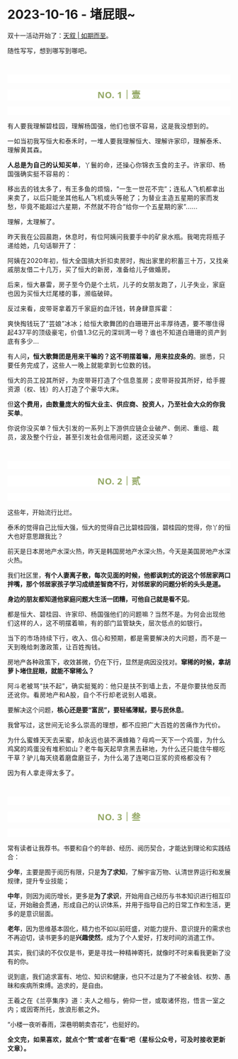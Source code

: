 # 2023-10-16 - 堵屁眼~

<p style="visibility: visible;">双十一活动开始了：<a target="_blank" href="http://mp.weixin.qq.com/s?__biz=Mzg2MTg2OTYzNQ==&amp;mid=2247484008&amp;idx=1&amp;sn=47ca9cf80cbe4af277cac55d25c009d9&amp;chksm=ce11c144f9664852e61c06a1e0a3eddf829310bd43ae4c590f9555d6b179dbc8a4c95b124adc&amp;scene=21#wechat_redirect" textvalue="天叙 | 如期而至" linktype="text" imgurl="" imgdata="null" data-itemshowtype="0" tab="innerlink" data-linktype="2" style="visibility: visible;" hasload="1">天叙 | 如期而至</a>。<br style="visibility: visible;"></p><p style="visibility: visible;"><span style="font-size: var(--articleFontsize); letter-spacing: 0.034em; visibility: visible;">随性写写，想到哪写到哪吧。</span><br style="visibility: visible;"></p><p style="visibility: visible;"><span style="font-size: var(--articleFontsize); letter-spacing: 0.034em; visibility: visible;"><br style="visibility: visible;"></span></p><p style="outline: 0px;font-family: system-ui, -apple-system, BlinkMacSystemFont, &quot;Helvetica Neue&quot;, &quot;PingFang SC&quot;, &quot;Hiragino Sans GB&quot;, &quot;Microsoft YaHei UI&quot;, &quot;Microsoft YaHei&quot;, Arial, sans-serif;letter-spacing: 0.544px;text-wrap: wrap;background-color: rgb(255, 255, 255);visibility: visible;"><br style="outline: 0px;visibility: visible;"></p><p style="outline: 0px;letter-spacing: 0.544px;text-wrap: wrap;color: rgb(34, 34, 34);font-family: -apple-system-font, system-ui, &quot;Helvetica Neue&quot;, &quot;PingFang SC&quot;, &quot;Hiragino Sans GB&quot;, &quot;Microsoft YaHei UI&quot;, &quot;Microsoft YaHei&quot;, Arial, sans-serif;background-color: rgb(255, 255, 255);text-align: center;visibility: visible;"><span style="outline: 0px;font-weight: bold;line-height: 25px;color: rgb(149, 169, 103);font-size: 20px;visibility: visible;">NO. 1｜壹</span></p><p style="outline: 0px;letter-spacing: 0.544px;text-wrap: wrap;color: rgb(34, 34, 34);font-family: -apple-system-font, system-ui, &quot;Helvetica Neue&quot;, &quot;PingFang SC&quot;, &quot;Hiragino Sans GB&quot;, &quot;Microsoft YaHei UI&quot;, &quot;Microsoft YaHei&quot;, Arial, sans-serif;background-color: rgb(255, 255, 255);text-align: center;visibility: visible;"><br style="outline: 0px;visibility: visible;"></p><p style="visibility: visible;"><span style="font-size: var(--articleFontsize); letter-spacing: 0.034em; visibility: visible;">有人要我理解碧桂园，理解杨国强，他们也很不容易，这是我没想到的。</span></p><p style="visibility: visible;"><span style="font-size: var(--articleFontsize); letter-spacing: 0.034em; visibility: visible;">一如当初我写恒大和泰禾时，一堆人要我理解恒大、理解许家印，理解泰禾、理解黄其森。</span></p><p style="visibility: visible;"><strong style="visibility: visible;"><span style="font-size: var(--articleFontsize); letter-spacing: 0.034em; visibility: visible;">人总是为自己的认知买单</span></strong><span style="font-size: var(--articleFontsize); letter-spacing: 0.034em; visibility: visible;">，丫鬟的命，还操心你锦衣玉食的主子。许家印、杨国强确实挺不容易的：</span></p><p style="visibility: visible;"><span style="font-size: var(--articleFontsize); letter-spacing: 0.034em; visibility: visible;">移出去的钱太多了，有王多鱼的烦恼，“一生一世花不完”；</span><span style="font-size: var(--articleFontsize); letter-spacing: 0.034em; visibility: visible;">连私人飞机都拿出来卖了，以后只能坐其他私人飞机或头等舱了；</span><span style="font-size: var(--articleFontsize); letter-spacing: 0.034em; visibility: visible;">为</span><span style="font-size: var(--articleFontsize); letter-spacing: 0.034em; visibility: visible;">替</span><span style="font-size: var(--articleFontsize); letter-spacing: 0.034em; visibility: visible;">业主造</span><span style="font-size: var(--articleFontsize); letter-spacing: 0.034em; visibility: visible;">五星期的家</span><span style="font-size: var(--articleFontsize); letter-spacing: 0.034em; visibility: visible;">而发愁</span><span style="font-size: var(--articleFontsize); letter-spacing: 0.034em; visibility: visible;">，</span><span style="font-size: var(--articleFontsize); letter-spacing: 0.034em; visibility: visible;">毕竟不能超过六星期，</span><span style="font-size: var(--articleFontsize); letter-spacing: 0.034em; visibility: visible;">不然</span><span style="font-size: var(--articleFontsize); letter-spacing: 0.034em; visibility: visible;">就不符合“给你一个五星期的家”......</span></p><p style="visibility: visible;"><span style="font-size: var(--articleFontsize); letter-spacing: 0.034em; visibility: visible;">理解，太理解了。</span></p><p style="visibility: visible;"><span style="font-size: var(--articleFontsize); letter-spacing: 0.034em; visibility: visible;">昨天我在公园晨跑，休息时，有位阿姨问我要手中的矿泉水瓶。我喝完将瓶子递给她，几句话聊开了：</span></p><p style="visibility: visible;"><span style="font-size: var(--articleFontsize); letter-spacing: 0.034em; visibility: visible;">阿姨在2020年初，恒大全国搞大折扣卖房时，掏出家里的积蓄三十万，又找亲戚朋友借二十几万，买了恒大的新房，准备给儿子做婚房。</span></p><p style="visibility: visible;"><span style="font-size: var(--articleFontsize); letter-spacing: 0.034em; visibility: visible;">后来，恒大暴雷，房子至今仍是个土坑，儿子的女朋友跑了，儿子失业，家庭也因为买恒大烂尾楼的事，濒临破碎。<br style="visibility: visible;"></span></p><p style="visibility: visible;"><span style="font-size: var(--articleFontsize); letter-spacing: 0.034em; visibility: visible;">反过来看，皮带哥拿着万千家庭的血汗钱，转身肆意挥霍：</span></p><p style="visibility: visible;"><span style="font-size: var(--articleFontsize); letter-spacing: 0.034em; visibility: visible;">爽快掏钱玩了“芸娘”冰冰；给恒大歌舞团的白珊珊开出丰厚待遇，要不哪住得起437平的顶级豪宅，价值1.3亿元的深圳湾一号？谁也不知道白珊珊的资产到底有多少...<br style="visibility: visible;"></span></p><p style="visibility: visible;"><span style="font-size: var(--articleFontsize); letter-spacing: 0.034em; visibility: visible;">有人问<strong style="visibility: visible;">，恒大歌舞团是用来干嘛的？这不明摆着嘛，用来拉皮条的</strong>。据悉，只要任务完成了，这些人一晚上就能拿到七位数的钱。<br style="visibility: visible;"></span></p><p><span style="font-size: var(--articleFontsize);letter-spacing: 0.034em;">恒大的员工<span style="letter-spacing: 0.578px;text-wrap: wrap;">投其所好，</span>为皮带哥打造了个信息茧房；皮带哥投其所好，给手握资源（权、钱）的人打造了个豪华大床。</span></p><p><span style="font-size: var(--articleFontsize);letter-spacing: 0.034em;">但<strong>这个费用，由数量庞大的恒大业主、供应商、投资人，乃至社会大众的你我买单</strong>。<br></span></p><p><span style="font-size: var(--articleFontsize);letter-spacing: 0.034em;">你说你没买单？恒大引发的一系列上下游供应链企业破产、倒闭、重组、裁员，波及整个行业，甚至引发社会信用问题，这还没买单？<br></span></p><p><span style="font-size: var(--articleFontsize);letter-spacing: 0.034em;"><br></span></p><p style="outline: 0px;font-family: system-ui, -apple-system, BlinkMacSystemFont, &quot;Helvetica Neue&quot;, &quot;PingFang SC&quot;, &quot;Hiragino Sans GB&quot;, &quot;Microsoft YaHei UI&quot;, &quot;Microsoft YaHei&quot;, Arial, sans-serif;letter-spacing: 0.544px;text-wrap: wrap;background-color: rgb(255, 255, 255);visibility: visible;"><br style="outline: 0px;visibility: visible;"></p><p style="outline: 0px;letter-spacing: 0.544px;text-wrap: wrap;color: rgb(34, 34, 34);font-family: -apple-system-font, system-ui, &quot;Helvetica Neue&quot;, &quot;PingFang SC&quot;, &quot;Hiragino Sans GB&quot;, &quot;Microsoft YaHei UI&quot;, &quot;Microsoft YaHei&quot;, Arial, sans-serif;background-color: rgb(255, 255, 255);text-align: center;visibility: visible;"><span style="outline: 0px;font-weight: bold;line-height: 25px;color: rgb(149, 169, 103);font-size: 20px;visibility: visible;">NO. 2｜贰</span></p><p style="outline: 0px;letter-spacing: 0.544px;text-wrap: wrap;color: rgb(34, 34, 34);font-family: -apple-system-font, system-ui, &quot;Helvetica Neue&quot;, &quot;PingFang SC&quot;, &quot;Hiragino Sans GB&quot;, &quot;Microsoft YaHei UI&quot;, &quot;Microsoft YaHei&quot;, Arial, sans-serif;background-color: rgb(255, 255, 255);text-align: center;visibility: visible;"><br style="outline: 0px;visibility: visible;"></p><p>这些年，开始流行比烂。<br></p><p>泰禾的觉得自己比恒大强，恒大的觉得自己比碧桂园强，碧桂园的觉得，你丫的恒大也好意思跟我比？<br></p><p>前天是日本房地产水深火热，昨天是韩国房地产水深火热，今天是美国房地产水深火热。<br></p><p>我们社区里，<strong>有个人妻离子散，每次见面的时候，他都讽刺式的说这个邻居家两口拌嘴，那个邻居家孩子学习成绩差智商不行，对邻居家的问题分析的头头是道。</strong></p><p><strong>身边的朋友都知道他家庭问题大生活一团糟，可他自己就是看不见</strong>。</p><p><span style="font-size: var(--articleFontsize);letter-spacing: 0.034em;">都是恒大、碧桂园、许家印、杨国强他们的问题嘛？当然不是。</span><span style="font-size: var(--articleFontsize);letter-spacing: 0.034em;">为何会出现</span><span style="font-size: var(--articleFontsize);letter-spacing: 0.034em;">他们这样的人，这不明摆着嘛，</span><span style="font-size: var(--articleFontsize);letter-spacing: 0.034em;">有的部门</span><span style="font-size: var(--articleFontsize);letter-spacing: 0.034em;">监管缺失，层次低点的</span><span style="font-size: var(--articleFontsize);letter-spacing: 0.034em;">如</span><span style="font-size: var(--articleFontsize);letter-spacing: 0.034em;">银行。</span></p><p><span style="font-size: var(--articleFontsize);letter-spacing: 0.034em;"><span style="letter-spacing: 0.578px;text-wrap: wrap;">当下的市场</span><span style="letter-spacing: 0.578px;text-wrap: wrap;">持续下行</span><span style="letter-spacing: 0.578px;text-wrap: wrap;">，收入、信心和预期，都是需要解决的大问题，而不是一天到晚给刺激政策，让百姓掏钱。</span></span></p><p>房地产各种政策下，收效甚微，仍在下行，显然是病因没找对。<strong>窜稀的时候，拿胡萝卜堵住屁眼，就能不窜稀么？</strong></p><p><span style="letter-spacing: 0.578px;text-wrap: wrap;">阿斗</span><span style="letter-spacing: 0.578px;text-wrap: wrap;">老被</span><span style="letter-spacing: 0.578px;text-wrap: wrap;">骂“</span><span style="letter-spacing: 0.578px;text-wrap: wrap;">扶不起”，确实挺冤的：他</span><span style="letter-spacing: 0.578px;text-wrap: wrap;">只是扶不到墙上去，不是你要扶他反而还讹你。看</span><span style="letter-spacing: 0.578px;text-wrap: wrap;">房地产和</span><span style="letter-spacing: 0.578px;text-wrap: wrap;">A股，自个</span><span style="letter-spacing: 0.578px;text-wrap: wrap;">不行却</span><span style="letter-spacing: 0.578px;text-wrap: wrap;">老说别人唱衰</span><span style="letter-spacing: 0.578px;text-wrap: wrap;">。</span></p><p>要解决这个问题，<strong>核心还是要“富民”，要轻徭薄赋，要与民休息</strong>。</p><p>我曾写过，<span style="font-size: var(--articleFontsize);letter-spacing: 0.034em;">这世间无论多么崇高的理想，都不应把广大百姓的苦痛作为代价。</span></p><p><span style="font-size: var(--articleFontsize);letter-spacing: 0.034em;"></span><span style="font-size: var(--articleFontsize);letter-spacing: 0.034em;">为什么蜜蜂天天去采蜜，却永远也装不满蜂箱？母鸡一天下一个鸡蛋，为什么鸡窝的鸡蛋没有堆积如山？老牛每天起早贪黑去耕地，为什么还只能住牛棚吃干草？驴儿每天绕着磨盘磨豆子，为什么渴了连喝口豆浆的资格都没有？</span></p><p><span style="font-size: var(--articleFontsize);letter-spacing: 0.034em;">因为有人拿走得太多了。</span></p><p><br></p><p style="outline: 0px;font-family: system-ui, -apple-system, BlinkMacSystemFont, &quot;Helvetica Neue&quot;, &quot;PingFang SC&quot;, &quot;Hiragino Sans GB&quot;, &quot;Microsoft YaHei UI&quot;, &quot;Microsoft YaHei&quot;, Arial, sans-serif;letter-spacing: 0.544px;text-wrap: wrap;background-color: rgb(255, 255, 255);visibility: visible;"><br style="outline: 0px;visibility: visible;"></p><p style="outline: 0px;letter-spacing: 0.544px;text-wrap: wrap;color: rgb(34, 34, 34);font-family: -apple-system-font, system-ui, &quot;Helvetica Neue&quot;, &quot;PingFang SC&quot;, &quot;Hiragino Sans GB&quot;, &quot;Microsoft YaHei UI&quot;, &quot;Microsoft YaHei&quot;, Arial, sans-serif;background-color: rgb(255, 255, 255);text-align: center;visibility: visible;"><span style="outline: 0px;font-weight: bold;line-height: 25px;color: rgb(149, 169, 103);font-size: 20px;visibility: visible;">NO. 3｜叁</span></p><p style="outline: 0px;letter-spacing: 0.544px;text-wrap: wrap;color: rgb(34, 34, 34);font-family: -apple-system-font, system-ui, &quot;Helvetica Neue&quot;, &quot;PingFang SC&quot;, &quot;Hiragino Sans GB&quot;, &quot;Microsoft YaHei UI&quot;, &quot;Microsoft YaHei&quot;, Arial, sans-serif;background-color: rgb(255, 255, 255);text-align: center;visibility: visible;"><br style="outline: 0px;visibility: visible;"></p><p>常有读者让我荐书。书要和自个的年龄、经历、阅历契合，才能达到理论和实践结合：</p><p><strong>少年</strong>，主要是囿于阅历有限，只是<strong>为了求知</strong>，了解宇宙万物、认清世界运行和发展规律，提升专业技能；</p><p><strong>中年</strong>，则因为阅历增长，更多是<strong>为了求识</strong>，开始用自己经历与书本知识进行相互印证，开始融会贯通，形成自己的认识体系，并用于指导自己的日常工作和生活，更多的是意识层面。</p><p><strong>老年</strong>，因为思维基本固化，精力也不如以前旺盛，对能力提升、意识提升的需求也不再迫切，读书更多的是<strong>兴趣使然</strong>，成为了个人爱好，打发时间的消遣工作。</p><p>其实，我们读的不仅仅是书，更是寻找一种精神寄托，就像时不时来看我更新了没有的你。<br></p><p>说到底，我们追求富有、地位、知识和健康，也只不过是为了不被金钱、权势、愚昧和疾病所束缚。追求的，是自由。</p><p><span style="font-size: var(--articleFontsize);letter-spacing: 0.034em;">王羲之在《兰亭集序》道：</span><span style="font-size: var(--articleFontsize);letter-spacing: 0.034em;">夫人之相与，俯仰一世，或取诸怀抱，悟言一室之内；</span><span style="font-size: var(--articleFontsize);letter-spacing: 0.034em;">或因寄所托，放浪形骸之外。</span><span style="font-size: var(--articleFontsize);letter-spacing: 0.578px;"></span></p><p>“小楼一夜听春雨，深巷明朝卖杏花”，也挺好的。<br></p><p style="margin-bottom: 0px;"><strong style="outline: 0px;font-family: system-ui, -apple-system, BlinkMacSystemFont, &quot;Helvetica Neue&quot;, &quot;PingFang SC&quot;, &quot;Hiragino Sans GB&quot;, &quot;Microsoft YaHei UI&quot;, &quot;Microsoft YaHei&quot;, Arial, sans-serif;letter-spacing: 0.544px;text-wrap: wrap;background-color: rgb(255, 255, 255);color: rgb(34, 34, 34);font-size: 16px;"><span style="outline: 0px;font-size: 14px;">全文完，如果喜欢，就点个“赞”或者“在看”吧（星标公众号，可及时接收更新文章）。</span></strong></p><p style="display: none;"><mp-style-type data-value="3"></mp-style-type></p>